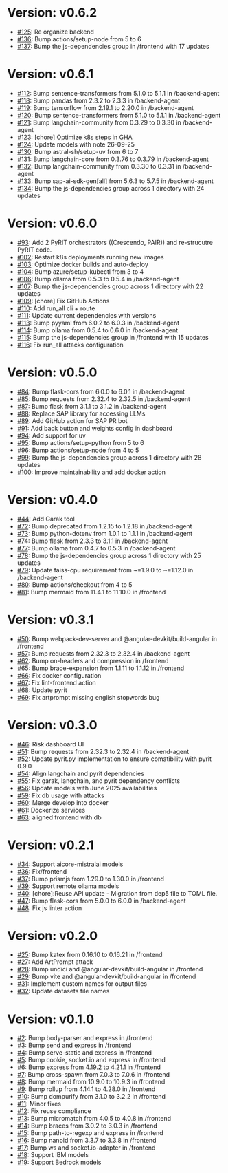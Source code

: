 # Version: v0.6.2

* [#125](https://github.com/SAP/STARS/pull/125): Re organize backend
* [#136](https://github.com/SAP/STARS/pull/136): Bump actions/setup-node from 5 to 6
* [#137](https://github.com/SAP/STARS/pull/137): Bump the js-dependencies group in /frontend with 17 updates


# Version: v0.6.1

* [#112](https://github.com/SAP/STARS/pull/112): Bump sentence-transformers from 5.1.0 to 5.1.1 in /backend-agent
* [#118](https://github.com/SAP/STARS/pull/118): Bump pandas from 2.3.2 to 2.3.3 in /backend-agent
* [#119](https://github.com/SAP/STARS/pull/119): Bump tensorflow from 2.19.1 to 2.20.0 in /backend-agent
* [#120](https://github.com/SAP/STARS/pull/120): Bump sentence-transformers from 5.1.0 to 5.1.1 in /backend-agent
* [#121](https://github.com/SAP/STARS/pull/121): Bump langchain-community from 0.3.29 to 0.3.30 in /backend-agent
* [#123](https://github.com/SAP/STARS/pull/123): [chore] Optimize k8s steps in GHA
* [#124](https://github.com/SAP/STARS/pull/124): Update models with note 26-09-25
* [#130](https://github.com/SAP/STARS/pull/130): Bump astral-sh/setup-uv from 6 to 7
* [#131](https://github.com/SAP/STARS/pull/131): Bump langchain-core from 0.3.76 to 0.3.79 in /backend-agent
* [#132](https://github.com/SAP/STARS/pull/132): Bump langchain-community from 0.3.30 to 0.3.31 in /backend-agent
* [#133](https://github.com/SAP/STARS/pull/133): Bump sap-ai-sdk-gen[all] from 5.6.3 to 5.7.5 in /backend-agent
* [#134](https://github.com/SAP/STARS/pull/134): Bump the js-dependencies group across 1 directory with 24 updates


# Version: v0.6.0

* [#93](https://github.com/SAP/STARS/pull/93): Add 2 PyRIT orchestrators ((Crescendo, PAIR)) and re-strucutre PyRIT code.
* [#102](https://github.com/SAP/STARS/pull/102): Restart k8s deployments running new images
* [#103](https://github.com/SAP/STARS/pull/103): Optimize docker builds and auto-deploy
* [#104](https://github.com/SAP/STARS/pull/104): Bump azure/setup-kubectl from 3 to 4
* [#106](https://github.com/SAP/STARS/pull/106): Bump ollama from 0.5.3 to 0.5.4 in /backend-agent
* [#107](https://github.com/SAP/STARS/pull/107): Bump the js-dependencies group across 1 directory with 22 updates
* [#109](https://github.com/SAP/STARS/pull/109): [chore] Fix GitHub Actions
* [#110](https://github.com/SAP/STARS/pull/110): Add run_all cli + route
* [#111](https://github.com/SAP/STARS/pull/111): Update current dependencies with versions
* [#113](https://github.com/SAP/STARS/pull/113): Bump pyyaml from 6.0.2 to 6.0.3 in /backend-agent
* [#114](https://github.com/SAP/STARS/pull/114): Bump ollama from 0.5.4 to 0.6.0 in /backend-agent
* [#115](https://github.com/SAP/STARS/pull/115): Bump the js-dependencies group in /frontend with 15 updates
* [#116](https://github.com/SAP/STARS/pull/116): Fix run_all attacks configuration


# Version: v0.5.0

* [#84](https://github.com/SAP/STARS/pull/84): Bump flask-cors from 6.0.0 to 6.0.1 in /backend-agent
* [#85](https://github.com/SAP/STARS/pull/85): Bump requests from 2.32.4 to 2.32.5 in /backend-agent
* [#87](https://github.com/SAP/STARS/pull/87): Bump flask from 3.1.1 to 3.1.2 in /backend-agent
* [#88](https://github.com/SAP/STARS/pull/88): Replace SAP library for accessing LLMs
* [#89](https://github.com/SAP/STARS/pull/89): Add GitHub action for SAP PR bot
* [#91](https://github.com/SAP/STARS/pull/91): Add back button and weights config in dashboard
* [#94](https://github.com/SAP/STARS/pull/94): Add support for uv
* [#95](https://github.com/SAP/STARS/pull/95): Bump actions/setup-python from 5 to 6
* [#96](https://github.com/SAP/STARS/pull/96): Bump actions/setup-node from 4 to 5
* [#99](https://github.com/SAP/STARS/pull/99): Bump the js-dependencies group across 1 directory with 28 updates
* [#100](https://github.com/SAP/STARS/pull/100): Improve maintainability and add docker action


# Version: v0.4.0

* [#44](https://github.com/SAP/STARS/pull/44): Add Garak tool
* [#72](https://github.com/SAP/STARS/pull/72): Bump deprecated from 1.2.15 to 1.2.18 in /backend-agent
* [#73](https://github.com/SAP/STARS/pull/73): Bump python-dotenv from 1.0.1 to 1.1.1 in /backend-agent
* [#74](https://github.com/SAP/STARS/pull/74): Bump flask from 2.3.3 to 3.1.1 in /backend-agent
* [#77](https://github.com/SAP/STARS/pull/77): Bump ollama from 0.4.7 to 0.5.3 in /backend-agent
* [#78](https://github.com/SAP/STARS/pull/78): Bump the js-dependencies group across 1 directory with 25 updates
* [#79](https://github.com/SAP/STARS/pull/79): Update faiss-cpu requirement from ~=1.9.0 to ~=1.12.0 in /backend-agent
* [#80](https://github.com/SAP/STARS/pull/80): Bump actions/checkout from 4 to 5
* [#81](https://github.com/SAP/STARS/pull/81): Bump mermaid from 11.4.1 to 11.10.0 in /frontend


# Version: v0.3.1

* [#50](https://github.com/SAP/STARS/pull/50): Bump webpack-dev-server and @angular-devkit/build-angular in /frontend
* [#57](https://github.com/SAP/STARS/pull/57): Bump requests from 2.32.3 to 2.32.4 in /backend-agent
* [#62](https://github.com/SAP/STARS/pull/62): Bump on-headers and compression in /frontend
* [#65](https://github.com/SAP/STARS/pull/65): Bump brace-expansion from 1.1.11 to 1.1.12 in /frontend
* [#66](https://github.com/SAP/STARS/pull/66): Fix docker configuration
* [#67](https://github.com/SAP/STARS/pull/67): Fix lint-frontend action
* [#68](https://github.com/SAP/STARS/pull/68): Update pyrit
* [#69](https://github.com/SAP/STARS/pull/69): Fix artprompt missing english stopwords bug


# Version: v0.3.0

* [#46](https://github.com/SAP/STARS/pull/46): Risk dashboard UI
* [#51](https://github.com/SAP/STARS/pull/51): Bump requests from 2.32.3 to 2.32.4 in /backend-agent
* [#52](https://github.com/SAP/STARS/pull/52): Update pyrit.py implementation to ensure comatibility with pyrit 0.9.0
* [#54](https://github.com/SAP/STARS/pull/54): Align langchain and pyrit dependencies
* [#55](https://github.com/SAP/STARS/pull/55): Fix garak, langchain, and pyrit dependency conflicts
* [#56](https://github.com/SAP/STARS/pull/56): Update models with June 2025 availabilities
* [#59](https://github.com/SAP/STARS/pull/59): Fix db usage with attacks
* [#60](https://github.com/SAP/STARS/pull/60): Merge develop into docker
* [#61](https://github.com/SAP/STARS/pull/61): Dockerize services
* [#63](https://github.com/SAP/STARS/pull/63): aligned frontend with db


# Version: v0.2.1

* [#34](https://github.com/SAP/STARS/pull/34): Support aicore-mistralai models
* [#36](https://github.com/SAP/STARS/pull/36): Fix/frontend
* [#37](https://github.com/SAP/STARS/pull/37): Bump prismjs from 1.29.0 to 1.30.0 in /frontend
* [#39](https://github.com/SAP/STARS/pull/39): Support remote ollama models
* [#40](https://github.com/SAP/STARS/pull/40): [chore]:Reuse API update - Migration from dep5 file to TOML file.
* [#47](https://github.com/SAP/STARS/pull/47): Bump flask-cors from 5.0.0 to 6.0.0 in /backend-agent
* [#48](https://github.com/SAP/STARS/pull/48): Fix js linter action


# Version: v0.2.0

* [#25](https://github.com/SAP/STARS/pull/25): Bump katex from 0.16.10 to 0.16.21 in /frontend
* [#27](https://github.com/SAP/STARS/pull/27): Add ArtPrompt attack
* [#28](https://github.com/SAP/STARS/pull/28): Bump undici and @angular-devkit/build-angular in /frontend
* [#29](https://github.com/SAP/STARS/pull/29): Bump vite and @angular-devkit/build-angular in /frontend
* [#31](https://github.com/SAP/STARS/pull/31): Implement custom names for output files
* [#32](https://github.com/SAP/STARS/pull/32): Update datasets file names


# Version: v0.1.0

* [#2](https://github.com/SAP/STARS/pull/2): Bump body-parser and express in /frontend
* [#3](https://github.com/SAP/STARS/pull/3): Bump send and express in /frontend
* [#4](https://github.com/SAP/STARS/pull/4): Bump serve-static and express in /frontend
* [#5](https://github.com/SAP/STARS/pull/5): Bump cookie, socket.io and express in /frontend
* [#6](https://github.com/SAP/STARS/pull/6): Bump express from 4.19.2 to 4.21.1 in /frontend
* [#7](https://github.com/SAP/STARS/pull/7): Bump cross-spawn from 7.0.3 to 7.0.6 in /frontend
* [#8](https://github.com/SAP/STARS/pull/8): Bump mermaid from 10.9.0 to 10.9.3 in /frontend
* [#9](https://github.com/SAP/STARS/pull/9): Bump rollup from 4.14.1 to 4.28.0 in /frontend
* [#10](https://github.com/SAP/STARS/pull/10): Bump dompurify from 3.1.0 to 3.2.2 in /frontend
* [#11](https://github.com/SAP/STARS/pull/11): Minor fixes
* [#12](https://github.com/SAP/STARS/pull/12): Fix reuse compliance
* [#13](https://github.com/SAP/STARS/pull/13): Bump micromatch from 4.0.5 to 4.0.8 in /frontend
* [#14](https://github.com/SAP/STARS/pull/14): Bump braces from 3.0.2 to 3.0.3 in /frontend
* [#15](https://github.com/SAP/STARS/pull/15): Bump path-to-regexp and express in /frontend
* [#16](https://github.com/SAP/STARS/pull/16): Bump nanoid from 3.3.7 to 3.3.8 in /frontend
* [#17](https://github.com/SAP/STARS/pull/17): Bump ws and socket.io-adapter in /frontend
* [#18](https://github.com/SAP/STARS/pull/18): Support IBM models
* [#19](https://github.com/SAP/STARS/pull/19): Support Bedrock models
